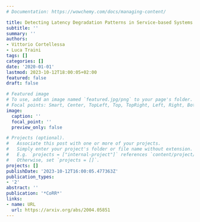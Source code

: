 ```yaml
---
# Documentation: https://wowchemy.com/docs/managing-content/

title: Detecting Latency Degradation Patterns in Service-based Systems
subtitle: ''
summary: ''
authors:
- Vittorio Cortellessa
- Luca Traini
tags: []
categories: []
date: '2020-01-01'
lastmod: 2023-10-12T18:00:05+02:00
featured: false
draft: false

# Featured image
# To use, add an image named `featured.jpg/png` to your page's folder.
# Focal points: Smart, Center, TopLeft, Top, TopRight, Left, Right, BottomLeft, Bottom, BottomRight.
image:
  caption: ''
  focal_point: ''
  preview_only: false

# Projects (optional).
#   Associate this post with one or more of your projects.
#   Simply enter your project's folder or file name without extension.
#   E.g. `projects = ["internal-project"]` references `content/project/deep-learning/index.md`.
#   Otherwise, set `projects = []`.
projects: []
publishDate: '2023-10-12T16:00:05.477363Z'
publication_types:
- '2'
abstract: ''
publication: '*CoRR*'
links:
- name: URL
  url: https://arxiv.org/abs/2004.05851
---
```

